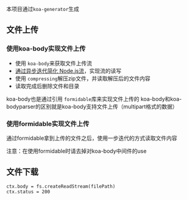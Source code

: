 本项目通过`koa-generator`生成

## 文件上传

### 使用koa-body实现文件上传

- 使用 `koa-body`来获取文件上传流
- [通过异步迭代简化 Node.js流](https://tie.pub/2019/11/nodejs-streams-async-iteration/)，实现流的读写
- 使用 `compressing`解压zip文件，并读取解压后的文件内容
- 读取完成后删除文件和目录

koa-body也是通过引用 `formidable`库来实现文件上传的
koa-body和koa-bodyparser的区别就是koa-body支持文件上传（multipart格式的数据）

### 使用formidable实现文件上传

通过formidable拿到上传的文件之后，使用一步迭代的方式读取文件内容

注意：在使用formidable时请去掉对koa-body中间件的use


## 文件下载

```
ctx.body = fs.createReadStream(filePath)
ctx.status = 200
```

